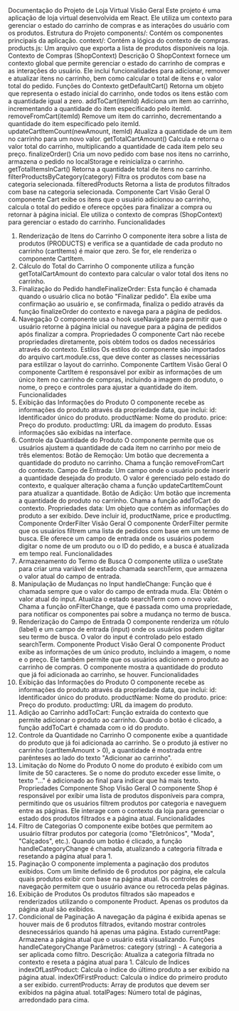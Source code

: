 Documentação do Projeto de Loja Virtual
Visão Geral
Este projeto é uma aplicação de loja virtual desenvolvida em React. Ele utiliza um contexto para gerenciar o estado do carrinho de compras e as interações do usuário com os produtos.
Estrutura do Projeto
components/: Contém os componentes principais da aplicação.
context/: Contém a lógica do contexto de compras.
products.js: Um arquivo que exporta a lista de produtos disponíveis na loja.
Contexto de Compras (ShopContext)
Descrição
O ShopContext fornece um contexto global que permite gerenciar o estado do carrinho de compras e as interações do usuário. Ele inclui funcionalidades para adicionar, remover e atualizar itens no carrinho, bem como calcular o total de itens e o valor total do pedido.
Funções do Contexto
getDefaultCart()
Retorna um objeto que representa o estado inicial do carrinho, onde todos os itens estão com a quantidade igual a zero.
addToCart(itemId)
Adiciona um item ao carrinho, incrementando a quantidade do item especificado pelo itemId.
removeFromCart(itemId)
Remove um item do carrinho, decrementando a quantidade do item especificado pelo itemId.
updateCartItemCount(newAmount, itemId)
Atualiza a quantidade de um item no carrinho para um novo valor.
getTotalCartAmount()
Calcula e retorna o valor total do carrinho, multiplicando a quantidade de cada item pelo seu preço.
finalizeOrder()
Cria um novo pedido com base nos itens no carrinho, armazena o pedido no localStorage e reinicializa o carrinho.
getTotalItemsInCart()
Retorna a quantidade total de itens no carrinho.
filterProductsByCategory(category)
Filtra os produtos com base na categoria selecionada.
filteredProducts
Retorna a lista de produtos filtrados com base na categoria selecionada.
Componente Cart
Visão Geral
O componente Cart exibe os itens que o usuário adicionou ao carrinho, calcula o total do pedido e oferece opções para finalizar a compra ou retornar à página inicial. Ele utiliza o contexto de compras (ShopContext) para gerenciar o estado do carrinho.
Funcionalidades
1. Renderização de Itens do Carrinho
O componente itera sobre a lista de produtos (PRODUCTS) e verifica se a quantidade de cada produto no carrinho (cartItems) é maior que zero. Se for, ele renderiza o componente CartItem.
2. Cálculo do Total do Carrinho
O componente utiliza a função getTotalCartAmount do contexto para calcular o valor total dos itens no carrinho.
3. Finalização do Pedido
handleFinalizeOrder: Esta função é chamada quando o usuário clica no botão "Finalizar pedido". Ela exibe uma confirmação ao usuário e, se confirmada, finaliza o pedido através da função finalizeOrder do contexto e navega para a página de pedidos.
4. Navegação
O componente usa o hook useNavigate para permitir que o usuário retorne à página inicial ou navegue para a página de pedidos após finalizar a compra.
Propriedades
O componente Cart não recebe propriedades diretamente, pois obtém todos os dados necessários através do contexto.
Estilos
Os estilos do componente são importados do arquivo cart.module.css, que deve conter as classes necessárias para estilizar o layout do carrinho.
Componente CartItem
Visão Geral
O componente CartItem é responsável por exibir as informações de um único item no carrinho de compras, incluindo a imagem do produto, o nome, o preço e controles para ajustar a quantidade do item.
Funcionalidades
1. Exibição das Informações do Produto
O componente recebe as informações do produto através da propriedade data, que inclui:
id: Identificador único do produto.
productName: Nome do produto.
price: Preço do produto.
productImg: URL da imagem do produto.
Essas informações são exibidas na interface.
2. Controle da Quantidade do Produto
O componente permite que os usuários ajustem a quantidade de cada item no carrinho por meio de três elementos:
Botão de Remoção: Um botão que decrementa a quantidade do produto no carrinho. Chama a função removeFromCart do contexto.
Campo de Entrada: Um campo onde o usuário pode inserir a quantidade desejada do produto. O valor é gerenciado pelo estado do contexto, e qualquer alteração chama a função updateCartItemCount para atualizar a quantidade.
Botão de Adição: Um botão que incrementa a quantidade do produto no carrinho. Chama a função addToCart do contexto.
Propriedades
data: Um objeto que contém as informações do produto a ser exibido. Deve incluir id, productName, price e productImg.
Componente OrderFilter
Visão Geral
O componente OrderFilter permite que os usuários filtrem uma lista de pedidos com base em um termo de busca. Ele oferece um campo de entrada onde os usuários podem digitar o nome de um produto ou o ID do pedido, e a busca é atualizada em tempo real.
Funcionalidades
1. Armazenamento do Termo de Busca
O componente utiliza o useState para criar uma variável de estado chamada searchTerm, que armazena o valor atual do campo de entrada.
2. Manipulação de Mudanças no Input
handleChange: Função que é chamada sempre que o valor do campo de entrada muda. Ela:
Obtém o valor atual do input.
Atualiza o estado searchTerm com o novo valor.
Chama a função onFilterChange, que é passada como uma propriedade, para notificar os componentes pai sobre a mudança no termo de busca.
3. Renderização do Campo de Entrada
O componente renderiza um rótulo (label) e um campo de entrada (input) onde os usuários podem digitar seu termo de busca. O valor do input é controlado pelo estado searchTerm.
Componente Product
Visão Geral
O componente Product exibe as informações de um único produto, incluindo a imagem, o nome e o preço. Ele também permite que os usuários adicionem o produto ao carrinho de compras. O componente mostra a quantidade do produto que já foi adicionada ao carrinho, se houver.
Funcionalidades
1. Exibição das Informações do Produto
O componente recebe as informações do produto através da propriedade data, que inclui:
id: Identificador único do produto.
productName: Nome do produto.
price: Preço do produto.
productImg: URL da imagem do produto.
2. Adição ao Carrinho
addToCart: Função extraída do contexto que permite adicionar o produto ao carrinho. Quando o botão é clicado, a função addToCart é chamada com o id do produto.
3. Controle da Quantidade no Carrinho
O componente exibe a quantidade do produto que já foi adicionada ao carrinho. Se o produto já estiver no carrinho (cartItemAmount > 0), a quantidade é mostrada entre parênteses ao lado do texto "Adicionar ao carrinho".
4. Limitação do Nome do Produto
O nome do produto é exibido com um limite de 50 caracteres. Se o nome do produto exceder esse limite, o texto "..." é adicionado ao final para indicar que há mais texto.
Propriedades
Componente Shop
Visão Geral
O componente Shop é responsável por exibir uma lista de produtos disponíveis para compra, permitindo que os usuários filtrem produtos por categoria e naveguem entre as páginas. Ele interage com o contexto da loja para gerenciar o estado dos produtos filtrados e a página atual.
Funcionalidades
1. Filtro de Categorias
O componente exibe botões que permitem ao usuário filtrar produtos por categoria (como "Eletrônicos", "Moda", "Calçados", etc.). Quando um botão é clicado, a função handleCategoryChange é chamada, atualizando a categoria filtrada e resetando a página atual para 1.
2. Paginação
O componente implementa a paginação dos produtos exibidos. Com um limite definido de 6 produtos por página, ele calcula quais produtos exibir com base na página atual. Os controles de navegação permitem que o usuário avance ou retroceda pelas páginas.
3. Exibição de Produtos
Os produtos filtrados são mapeados e renderizados utilizando o componente Product. Apenas os produtos da página atual são exibidos.
4. Condicional de Paginação
A navegação da página é exibida apenas se houver mais de 6 produtos filtrados, evitando mostrar controles desnecessários quando há apenas uma página.
Estado
currentPage: Armazena a página atual que o usuário está visualizando.
Funções
handleCategoryChange
Parâmetros: category (string) - A categoria a ser aplicada como filtro.
Descrição: Atualiza a categoria filtrada no contexto e reseta a página atual para 1.
Cálculo de Índices
indexOfLastProduct: Calcula o índice do último produto a ser exibido na página atual.
indexOfFirstProduct: Calcula o índice do primeiro produto a ser exibido.
currentProducts: Array de produtos que devem ser exibidos na página atual.
totalPages: Número total de páginas, arredondado para cima.

